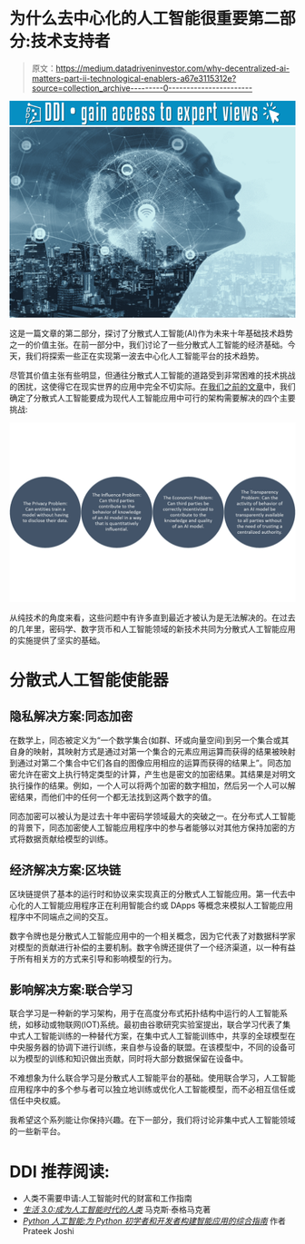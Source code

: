 # 为什么去中心化的人工智能很重要第二部分:技术支持者

> 原文：<https://medium.datadriveninvestor.com/why-decentralized-ai-matters-part-ii-technological-enablers-a67e3115312e?source=collection_archive---------0----------------------->

[![](img/c3bc6dc3dd0ebdbfb52ac8fd95e23d01.png)](http://www.track.datadriveninvestor.com/1B9E)![](img/2382cac7e85496030728aa4b1c56d482.png)

这是一篇文章的第二部分，探讨了分散式人工智能(AI)作为未来十年基础技术趋势之一的价值主张。在前一部分中，我们讨论了一些分散式人工智能的经济基础。今天，我们将探索一些正在实现第一波去中心化人工智能平台的技术趋势。

尽管其价值主张有些明显，但通往分散式人工智能的道路受到非常困难的技术挑战的困扰，这使得它在现实世界的应用中完全不切实际。[在我们之前的文章](https://medium.com/datadriveninvestor/why-decentralized-ai-matters-part-i-economics-and-enablers-5576aeeb43d1)中，我们确定了分散式人工智能要成为现代人工智能应用中可行的架构需要解决的四个主要挑战:

![](img/16849c1ed3467e6f4de9ca33a4acaec3.png)

从纯技术的角度来看，这些问题中有许多直到最近才被认为是无法解决的。在过去的几年里，密码学、数字货币和人工智能领域的新技术共同为分散式人工智能应用的实施提供了坚实的基础。

# 分散式人工智能使能器

## 隐私解决方案:同态加密

在数学上，同态被定义为“一个数学集合(如群、环或向量空间)到另一个集合或其自身的映射，其映射方式是通过对第一个集合的元素应用运算而获得的结果被映射到通过对第二个集合中它们各自的图像应用相应的运算而获得的结果上”。同态加密允许在密文上执行特定类型的计算，产生也是密文的加密结果。其结果是对明文执行操作的结果。例如，一个人可以将两个加密的数字相加，然后另一个人可以解密结果，而他们中的任何一个都无法找到这两个数字的值。

同态加密可以被认为是过去十年中密码学领域最大的突破之一。在分布式人工智能的背景下，同态加密使人工智能应用程序中的参与者能够以对其他方保持加密的方式将数据贡献给模型的训练。

## 经济解决方案:区块链

区块链提供了基本的运行时和协议来实现真正的分散式人工智能应用。第一代去中心化的人工智能应用程序正在利用智能合约或 DApps 等概念来模拟人工智能应用程序中不同端点之间的交互。

数字令牌也是分散式人工智能应用中的一个相关概念，因为它代表了对数据科学家对模型的贡献进行补偿的主要机制。数字令牌还提供了一个经济渠道，以一种有益于所有相关方的方式来引导和影响模型的行为。

## 影响解决方案:联合学习

联合学习是一种新的学习架构，用于在高度分布式拓扑结构中运行的人工智能系统，如移动或物联网(IOT)系统。最初由谷歌研究实验室提出，联合学习代表了集中式人工智能训练的一种替代方案，在集中式人工智能训练中，共享的全球模型在中央服务器的协调下进行训练，来自参与设备的联盟。在该模型中，不同的设备可以为模型的训练和知识做出贡献，同时将大部分数据保留在设备中。

不难想象为什么联合学习是分散式人工智能平台的基础。使用联合学习，人工智能应用程序中的多个参与者可以独立地训练或优化人工智能模型，而不必相互信任或信任中央权威。

我希望这个系列能让你保持兴趣。在下一部分，我们将讨论非集中式人工智能领域的一些新平台。

# DDI 推荐阅读:

*   人类不需要申请:人工智能时代的财富和工作指南
*   [*生活 3.0:成为人工智能时代的人类*](http://go.datadriveninvestor.com/daib04/mbmp000105) 马克斯·泰格马克著
*   [*Python 人工智能:为 Python 初学者和开发者构建智能应用的综合指南*](http://go.datadriveninvestor.com/daib09/mbmp000105) 作者 Prateek Joshi